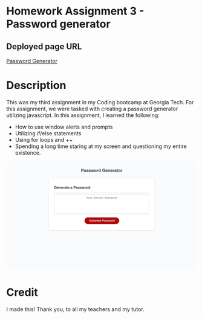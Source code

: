 # Homework Assignment 3 - Password generator

## Deployed page URL
[Password Generator](https://ericabreig.github.io/hw-3-pwd-generator/)

# Description
This was my third assignment in my Coding bootcamp at Georgia Tech.  For this assignment, we were tasked with creating a password generator utilizing javascript. In this assignment, I learned the following:
- How to use window alerts and prompts
- Utilizing if/else statements
- Using for loops and ++
- Spending a long time staring at my screen and questioning my entire existence.

![Website image display](/assets/images/passworgenerator2.png "Password Generator")
# Credit
I made this! Thank you, to all my teachers and my tutor.
